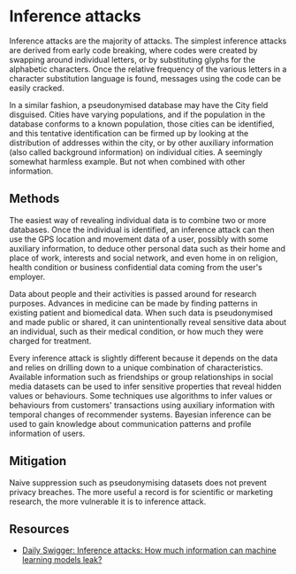 # Inference attacks

Inference attacks are the majority of attacks. The simplest inference attacks are derived from early code breaking, where codes were created by swapping around individual letters, or by substituting glyphs for the alphabetic characters. Once the relative frequency of the various letters in a character substitution language is found, messages using the code can be easily cracked.

In a similar fashion, a pseudonymised database may have the City field disguised. Cities have varying populations, and if the population in the database conforms to a known population, those cities can be identified, and this tentative identification can be firmed up by looking at the distribution of addresses within the city, or by other auxiliary information (also called background information) on individual cities. A seemingly somewhat harmless example. But not when combined with other information.

## Methods

The easiest way of revealing individual data is to combine two or more databases. Once the individual is identified, an inference attack can then use the GPS location and movement data of a user, possibly with some auxiliary information, to deduce other personal data such as their home and place of work, interests and social network, and even home in on religion, health condition or business confidential data coming from the user's employer.

Data about people and their activities is passed around for research purposes. Advances in medicine can be made by finding patterns in existing patient and biomedical data. When such data is pseudonymised and made public or shared, it can unintentionally reveal sensitive data about an individual, such as their medical condition, or how much they were charged for treatment.

Every inference attack is slightly different because it depends on the data and relies on drilling down to a unique combination of characteristics. Available information such as friendships or group relationships in social media datasets can be used to infer sensitive properties that reveal hidden values or behaviours. Some techniques use algorithms to infer values or behaviours from customers' transactions using auxiliary information with temporal changes of recommender systems. Bayesian inference can be used to gain knowledge about communication patterns and profile information of users.

## Mitigation

Naive suppression such as pseudonymising datasets does not prevent privacy breaches. The more useful a record is for scientific or marketing research, the more vulnerable it is to inference attack.

## Resources

* [Daily Swigger: Inference attacks: How much information can machine learning models leak?](https://portswigger.net/daily-swig/inference-attacks-how-much-information-can-machine-learning-models-leak)
